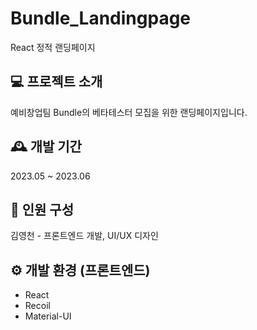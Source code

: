 # Bundle_Landingpage
React 정적 랜딩페이지

## 💻 프로젝트 소개
예비창업팀 Bundle의 베타테스터 모집을 위한 랜딩페이지입니다.

## 🕰️ 개발 기간
2023.05 ~ 2023.06

## 🧑 인원 구성
김영천 - 프론트엔드 개발, UI/UX 디자인

## ⚙️ 개발 환경 (프론트엔드)
* React
* Recoil
* Material-UI
